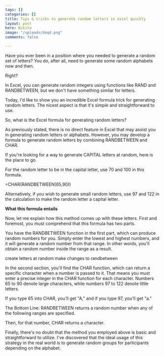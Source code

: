 ```yaml
---
tags: []
categories: []
title: Tips & tricks to generate random letters in excel quickly
layout: post
hero: Nikita
image: "/uploads/doqd.png"
comments: false

---
```

Have you ever been in a position where you needed to generate a random set of letters? You do, after all, need to generate some random alphabets now and then.

Right?

In Excel, you can generate random integers using functions like RAND and RANDBETWEEN, but we don't have something similar for letters.

Today, I'd like to show you an incredible Excel formula trick for generating random letters. The nicest aspect is that it's simple and straightforward to use.

So, what is the Excel formula for generating random letters?

As previously stated, there is no direct feature in Excel that may assist you in generating random letters or alphabets. However, you may develop a formula to generate random letters by combining RANDBETWEEN and CHAR.

If you're looking for a way to generate CAPITAL letters at random, here is the place to go.

For the random letter to be in the capital letter, use 70 and 100 in this formula.

=CHAR(RANDBETWEEN(65,90))

Alternatively, if you wish to generate small random letters, use 97 and 122 in the calculation to make the random letter a capital letter.

**What this formula entails**

Now, let me explain how this method comes up with these letters. First and foremost, you must comprehend that this formula has two parts.

You have the RANDBETWEEN function in the first part, which can produce random numbers for you. Simply enter the lowest and highest numbers, and it will generate a random number from that range. In other words, you'll obtain a random number inside the range as a result.

create letters at random make changes to randbetween

In the second section, you'll find the CHAR function, which can return a specific character when a number is passed to it. That means you must enter a precise integer in the CHAR function for each character. Numbers 65 to 90 denote large characters, while numbers 97 to 122 denote little letters.

If you type 65 into CHAR, you'll get "A," and if you type 97, you'll get "a."

The Bottom Line: RANDBETWEEN returns a random number when any of the following ranges are specified.

Then, for that number, CHAR returns a character.

Finally, there's no doubt that the method you employed above is basic and straightforward to utilize. I've discovered that the ideal usage of this strategy in the real world is to generate random groups for participants depending on the alphabet.